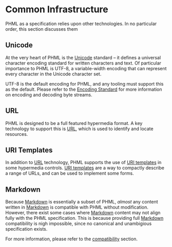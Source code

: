 Common Infrastructure
=====================

PHML as a specification relies upon other technologies. In no particular order, this section discusses them

Unicode
-------

At the very heart of PHML is the [Unicode] standard – it defines a universal character encoding standard for written characters and text. Of particular importance to PHML is UTF-8, a variable-width encoding that can represent every character in the Unicode character set.

UTF-8 is the default encoding for PHML, and any tooling must support this as the default. Please refer to the [Encoding Standard] for more information on encoding and decoding byte streams.

[Unicode]: http://www.unicode.org/versions/latest/
[Encoding Standard]: http://encoding.spec.whatwg.org/

URL
---

PHML is designed to be a full featured hypermedia format. A key technology to support this is [URL], which is used to identify and locate resources.

[URL]: http://url.spec.whatwg.org/

URI Templates
-------------

In addition to [URL] technology, PHML supports the use of [URI templates] in some hypermedia controls. [URI templates] are a way to compactly describe a range of URLs, and can be used to implement some forms.

[URI templates]: http://tools.ietf.org/html/rfc6570

Markdown
--------

Because [Markdown] is essentially a subset of PHML, *almost* any content written in [Markdown] is compatible with PHML without modification. However, there exist some cases where [Markdown] content may not align fully with the PHML specification. This is because providing full [Markdown] compatibility is nigh impossible, since no canonical and unambigious specification exists.

For more information, please refer to the [compatibility] section.

[Markdown]:       daringfireball.net/projects/markdown/
[compatibility]:  compatibility.md